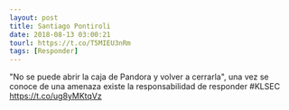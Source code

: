 ```yaml
---
layout: post
title: Santiago Pontiroli
date: 2018-08-13 03:00:21
tourl: https://t.co/T5MIEU3nRm
tags: [Responder]
---
```

"No se puede abrir la caja de Pandora y volver a cerrarla", una vez se conoce de una amenaza existe la responsabilidad de responder #KLSEC https://t.co/ug8yMKtqVz